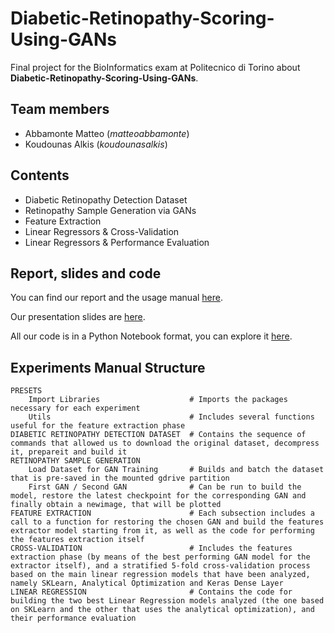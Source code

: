 # Diabetic-Retinopathy-Scoring-Using-GANs
Final project for the BioInformatics exam at Politecnico di Torino about **Diabetic-Retinopathy-Scoring-Using-GANs**.

## Team members
- Abbamonte Matteo (_matteoabbamonte_)
- Koudounas Alkis (_koudounasalkis_)

## Contents
- Diabetic Retinopathy Detection Dataset
- Retinopathy Sample Generation via GANs
- Feature Extraction
- Linear Regressors & Cross-Validation 
- Linear Regressors & Performance Evaluation

## Report, slides and code 
You can find our report and the usage manual [here](https://github.com/koudounasalkis/Diabetic-Retinopathy-Scoring-Using-GANs/blob/main/Report_Manual_BioInformatics_Project9_Abbamonte_Koudounas.pdf).

Our presentation slides are [here](https://github.com/koudounasalkis/Diabetic-Retinopathy-Scoring-Using-GANs/blob/main/Presentation_BioInformatics_Project9_Abbamonte_Koudounas.pdf).

All our code is in a Python Notebook format, you can explore it [here](https://github.com/koudounasalkis/Diabetic-Retinopathy-Scoring-Using-GANs/blob/main/BioInformatics_Project.ipynb).

## Experiments Manual Structure
```
PRESETS
    Import Libraries                    # Imports the packages necessary for each experiment
    Utils                               # Includes several functions useful for the feature extraction phase
DIABETIC RETINOPATHY DETECTION DATASET  # Contains the sequence of commands that allowed us to download the original dataset, decompress it, prepareit and build it
RETINOPATHY SAMPLE GENERATION
    Load Dataset for GAN Training       # Builds and batch the dataset that is pre-saved in the mounted gdrive partition
    First GAN / Second GAN              # Can be run to build the model, restore the latest checkpoint for the corresponding GAN and finally obtain a newimage, that will be plotted
FEATURE EXTRACTION                      # Each subsection includes a call to a function for restoring the chosen GAN and build the features extractor model starting from it, as well as the code for performing the features extraction itself
CROSS-VALIDATION                        # Includes the features extraction phase (by means of the best performing GAN model for the extractor itself), and a stratified 5-fold cross-validation process based on the main linear regression models that have been analyzed, namely SKLearn, Analytical Optimization and Keras Dense Layer
LINEAR REGRESSION                       # Contains the code for building the two best Linear Regression models analyzed (the one based on SKLearn and the other that uses the analytical optimization), and their performance evaluation
```
